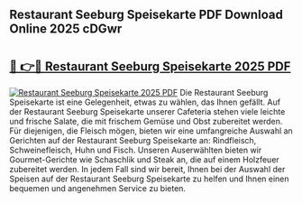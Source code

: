 ## Restaurant Seeburg Speisekarte PDF Download Online 2025 cDGwr

# <h2><a href="http://gc9bxtb.nevu.top/?p=Restaurant+Seeburg+Speisekarte">🔗 👉🔴 Restaurant Seeburg Speisekarte 2025 PDF</a></h2>

[![Restaurant Seeburg Speisekarte 2025 PDF](https://i.imgur.com/dBaPXMq.png)](http://gc9bxtb.nevu.top/?p=Restaurant+Seeburg+Speisekarte)
Die Restaurant Seeburg Speisekarte ist eine Gelegenheit, etwas zu wählen, das Ihnen gefällt. Auf der Restaurant Seeburg Speisekarte unserer Cafeteria stehen viele leichte und frische Salate, die mit frischem Gemüse und Obst zubereitet werden. Für diejenigen, die Fleisch mögen, bieten wir eine umfangreiche Auswahl an Gerichten auf der Restaurant Seeburg Speisekarte an: Rindfleisch, Schweinefleisch, Huhn und Fisch. Unseren Auserwählten bieten wir Gourmet-Gerichte wie Schaschlik und Steak an, die auf einem Holzfeuer zubereitet werden. In jedem Fall sind wir bereit, Ihnen bei der Auswahl der Speisen auf der Restaurant Seeburg Speisekarte zu helfen und Ihnen einen bequemen und angenehmen Service zu bieten.

